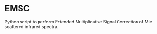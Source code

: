 # EMSC
Python script to perform Extended Multiplicative Signal Correction of Mie scattered infrared spectra.
